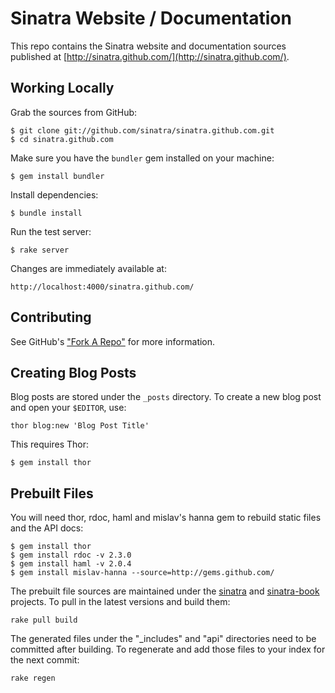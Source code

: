 Sinatra Website / Documentation
===============================

This repo contains the Sinatra website and documentation sources published
at [http://sinatra.github.com/](http://sinatra.github.com/).

Working Locally
---------------

Grab the sources from GitHub:

    $ git clone git://github.com/sinatra/sinatra.github.com.git
    $ cd sinatra.github.com

Make sure you have the `bundler` gem installed on your machine:

    $ gem install bundler

Install dependencies:

    $ bundle install

Run the test server:

    $ rake server

Changes are immediately available at:

    http://localhost:4000/sinatra.github.com/

Contributing
------------

See GitHub's ["Fork A Repo"](https://help.github.com/articles/fork-a-repo "Forking a project") for more information.

Creating Blog Posts
-------------------

Blog posts are stored under the `_posts` directory. To create a new blog post
and open your `$EDITOR`, use:

    thor blog:new 'Blog Post Title'

This requires Thor:

    $ gem install thor

Prebuilt Files
--------------

You will need thor, rdoc, haml and mislav's hanna gem to rebuild static files
and the API docs:

    $ gem install thor
    $ gem install rdoc -v 2.3.0
    $ gem install haml -v 2.0.4
    $ gem install mislav-hanna --source=http://gems.github.com/

The prebuilt file sources are maintained under the [sinatra](https://github.com/sinatra/sinatra) and
[sinatra-book](https://github.com/sinatra/sinatra-book) projects. To pull in the latest versions and build them:

    rake pull build

The generated files under the "_includes" and "api" directories need to be
committed after building. To regenerate and add those files to your index
for the next commit:

    rake regen
